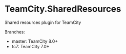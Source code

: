 TeamCity.SharedResources
========================

Shared resources plugin for TeamCity

Branches:

* master: TeamCity 8.0+
* tc7: 	TeamCity 7.0+

